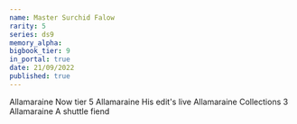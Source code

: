 ```yaml
---
name: Master Surchid Falow
rarity: 5
series: ds9
memory_alpha:
bigbook_tier: 9
in_portal: true
date: 21/09/2022
published: true
---
```


Allamaraine
Now tier 5
Allamaraine 
His edit's live
Allamaraine 
Collections 3
Allamaraine 
A shuttle fiend

